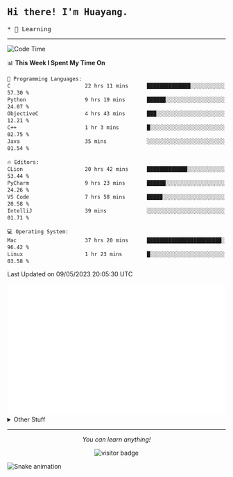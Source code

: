 <h2>
    <samp>Hi there! I'm Huayang.</samp>
</h2>
<p>
    <samp>
        * 🧐 Learning
    </samp>
</p>

<hr>

<!--START_SECTION:waka-->
![Code Time](http://img.shields.io/badge/Code%20Time-803%20hrs%2054%20mins-blue)

📊 **This Week I Spent My Time On** 

```text
💬 Programming Languages: 
C                        22 hrs 11 mins      ██████████████░░░░░░░░░░░   57.30 % 
Python                   9 hrs 19 mins       ██████░░░░░░░░░░░░░░░░░░░   24.07 % 
ObjectiveC               4 hrs 43 mins       ███░░░░░░░░░░░░░░░░░░░░░░   12.21 % 
C++                      1 hr 3 mins         █░░░░░░░░░░░░░░░░░░░░░░░░   02.75 % 
Java                     35 mins             ░░░░░░░░░░░░░░░░░░░░░░░░░   01.54 % 

🔥 Editors: 
CLion                    20 hrs 42 mins      █████████████░░░░░░░░░░░░   53.44 % 
PyCharm                  9 hrs 23 mins       ██████░░░░░░░░░░░░░░░░░░░   24.26 % 
VS Code                  7 hrs 58 mins       █████░░░░░░░░░░░░░░░░░░░░   20.58 % 
IntelliJ                 39 mins             ░░░░░░░░░░░░░░░░░░░░░░░░░   01.71 % 

💻 Operating System: 
Mac                      37 hrs 20 mins      ████████████████████████░   96.42 % 
Linux                    1 hr 23 mins        █░░░░░░░░░░░░░░░░░░░░░░░░   03.58 % 
```


 Last Updated on 09/05/2023 20:05:30 UTC
<!--END_SECTION:waka-->

<picture>
    <img src="/github-metrics.svg" alt="github metrics" style='visibility:visible'>
</picture>

<details>
  <summary>Other Stuff</summary>
  <br />
<!--   
  <p align="left">
    <img height="180em" src="https://github-readme-streak-stats.herokuapp.com/?user=GuillaumeFalourd" />
    
  </p> -->

  * 🏆 Some GitHub statistical reports:
  
  <img width="100%" src="https://github-profile-trophy.vercel.app/?username=xmchxup&column=7">
  <p align="left">  
    <img height="180em" src="https://github-readme-stats.vercel.app/api?username=xmchxup&hide_border=true&show_icons=true&include_all_commits=true&bg_color=0,EC6C6C,FFD479,FFFC79,73FA79&theme=graywhite&locale=en" />
    <img height="180em" src="https://github-readme-stats.vercel.app/api/top-langs/?username=xmchxup&hide=css,scss,html&langs_count=8&hide_border=true&layout=compact&bg_color=0,73FA79,73FDFF,D783FF&theme=graywhite&locale=en" />
  </p>
  
  <img width="100%" src="https://github-profile-summary-cards.vercel.app/api/cards/profile-details?username=xmchxup&theme=github" />
 
</a>
</details>
<hr>
<p align="center">
    <i>You can learn anything!</i>
    <p align="center">
        <img src="https://visitor-badge.laobi.icu/badge?page_id=xmchxup" alt="visitor badge"/>       
    </p>
</p>

![Snake animation](https://github.com/XmchxUp/XmchxUp/blob/output/github-contribution-grid-snake.gif)


